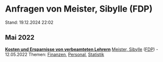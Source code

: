 # Anfragen von Meister, Sibylle (FDP)

Stand: 19.12.2024 22:02

## Mai 2022
**[Kosten und Ersparnisse von verbeamteten Lehrern](https://pardok.parlament-berlin.de/starweb/adis/citat/VT/19/SchrAnfr/S19-11712.pdf)**
[Meister, Sibylle](autor_meister_sibylle_fdp.md) ([FDP](fraktion_fdp.md)) - 12.05.2022
Themen: [Finanzen](thema_finanzen.md), [Personal](thema_personal.md), [Statistik](thema_statistik.md)

